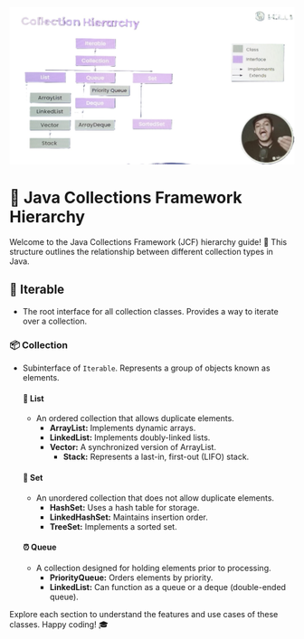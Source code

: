 ![Project Image](/Heirarchy%20Of%20Collection%20Framework/collection.jpeg)

# 🚀 Java Collections Framework Hierarchy

Welcome to the Java Collections Framework (JCF) hierarchy guide! 🌟 This structure outlines the relationship between different collection types in Java.

## 🔄 Iterable
- The root interface for all collection classes. Provides a way to iterate over a collection.

### 📦 Collection
- Subinterface of `Iterable`. Represents a group of objects known as elements.
  
  #### 📜 List
  - An ordered collection that allows duplicate elements.
    - **ArrayList:** Implements dynamic arrays.
    - **LinkedList:** Implements doubly-linked lists.
    - **Vector:** A synchronized version of ArrayList.
      - **Stack:** Represents a last-in, first-out (LIFO) stack.

  #### 🎲 Set
  - An unordered collection that does not allow duplicate elements.
    - **HashSet:** Uses a hash table for storage.
    - **LinkedHashSet:** Maintains insertion order.
    - **TreeSet:** Implements a sorted set.

  #### ⏰ Queue
  - A collection designed for holding elements prior to processing.
    - **PriorityQueue:** Orders elements by priority.
    - **LinkedList:** Can function as a queue or a deque (double-ended queue).

Explore each section to understand the features and use cases of these classes. 
Happy coding! 🎓



